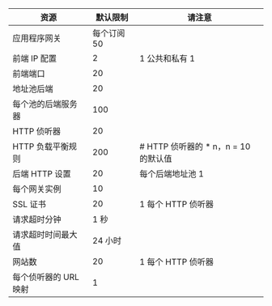 资源| 默认限制 | 请注意
---|---|---
应用程序网关 | 每个订阅 50 |
前端 IP 配置| 2 | 1 公共和私有 1
前端端口 | 20 |
地址池后端 | 20 |
每个池的后端服务器 | 100 |
HTTP 侦听器 | 20 |
HTTP 负载平衡规则 | 200 | # HTTP 侦听器的 * n，n = 10 的默认值
后端 HTTP 设置 | 20 | 每个后端地址池 1
每个网关实例 | 10 |
SSL 证书 | 20 | 1 每个 HTTP 侦听器
请求超时分钟 | 1 秒 |
请求超时时间最大值 | 24 小时 |
网站数 | 20 | 1 每个 HTTP 侦听器
每个侦听器的 URL 映射 | 1 |

